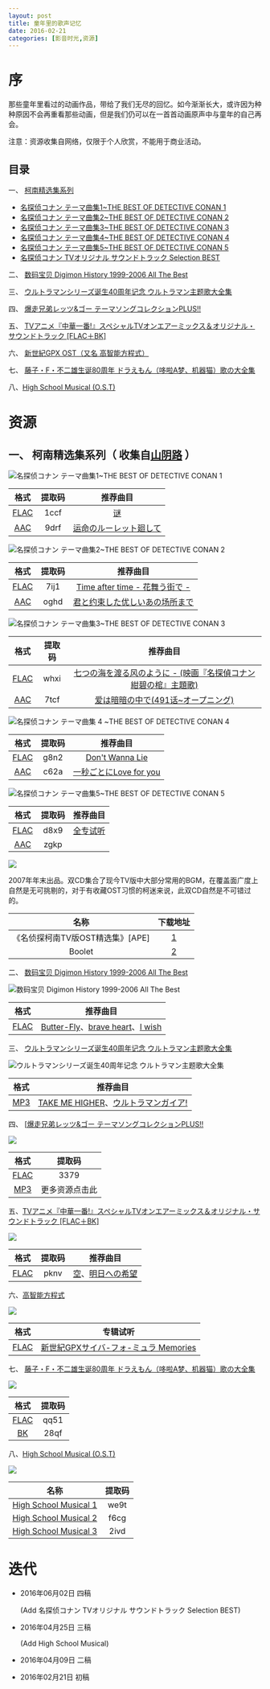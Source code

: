 ```yaml
---
layout: post
title: 童年里的歌声记忆
date: 2016-02-21
categories: [影音时光,资源]
---
```




# 序

那些童年里看过的动画作品，带给了我们无尽的回忆。如今渐渐长大，或许因为种种原因不会再重看那些动画，但是我们仍可以在一首首动画原声中与童年的自己再会。

注意：资源收集自网络，仅限于个人欣赏，不能用于商业活动。

## 目录

一、 [柯南精选集系列](http://music.163.com/#/search/m/?id=4940932&s=THE%20BEST%20OF%20DETECTIVE%20CONAN&type=10)

* [名探侦コナン テーマ曲集1~THE BEST OF DETECTIVE CONAN 1](http://music.163.com/#/album?id=496860)
* [名探侦コナン テーマ曲集2~THE BEST OF DETECTIVE CONAN 2](http://music.163.com/#/album?id=496537)
* [名探侦コナン テーマ曲集3~THE BEST OF DETECTIVE CONAN 3](http://music.163.com/#/album?id=494927)
* [名探侦コナン テーマ曲集4~THE BEST OF DETECTIVE CONAN 4](http://music.163.com/#/album?id=492691)
* [名探侦コナン テーマ曲集5~THE BEST OF DETECTIVE CONAN 5](http://music.163.com/#/album?id=3048041) 
* [名探侦コナン TVオリジナル サウンドトラック Selection BEST](http://www.ed2000.com/ShowFile-5246.html)

二、 [数码宝贝 Digimon History 1999-2006 All The Best](http://music.163.com/#/album?id=494028)

三、 [ウルトラマンシリーズ诞生40周年记念 ウルトラマン主题歌大全集](http://music.163.com/#/album?id=495615)

四、 [爆走兄弟レッツ&ゴー テーマソングコレクションPLUS!!](http://music.163.com/#/album?id=496297)

五、 [TVアニメ『中華一番!』スペシャルTVオンエアーミックス＆オリジナル・サウンドトラック [FLAC＋BK]](http://music.163.com/#/album?id=47045)

六、 [新世紀GPX OST（又名 高智能方程式）](http://music.163.com/#/search/m/?id=492735&s=%E9%AB%98%E6%99%BA%E8%83%BD%E6%96%B9%E7%A8%8B%E5%BC%8F&type=10)

七、 [藤子・F・不二雄生诞80周年 ドラえもん（哆啦A梦、机器猫）歌の大全集](http://music.163.com/#/album?id=2866785)

八、[High School Musical (O.S.T)](http://music.163.com/#/search/m/?id=2866785&s=High%20School%20Musical&type=10)

# 资源

## 一、 柯南精选集系列（ 收集自[山阴路](http://shanyinlu.com/search?k=+%E5%90%8D%E4%BE%A6%E6%8E%A2%E6%9F%AF%E5%8D%97%E4%B8%BB%E9%A2%98%E6%9B%B2%E7%B2%BE%E9%80%89%E9%9B%86) ）

![名探侦コナン テーマ曲集1~THE BEST OF DETECTIVE CONAN 1](http://p3.music.126.net/fysD-1SXjqIY1f91k4NThw==/5790028232027570.jpg)

|                    格式                    | 提取码  |                   推荐曲目                   |
| :--------------------------------------: | :--: | :--------------------------------------: |
| [FLAC](http://pan.baidu.com/share/init?shareid=1133626014&uk=1879509496) | 1ccf | [谜](http://music.163.com/#/song?id=4995268) |
| [AAC](http://pan.baidu.com/share/init?shareid=1469606262&uk=3409063139) | 9drf | [运命のルーレット廻して](http://music.163.com/#/song?id=4995269) |

![名探侦コナン テーマ曲集2~THE BEST OF DETECTIVE CONAN 2](http://p4.music.126.net/sfvaG7U8GVvflAiBT1NZ1w==/5841705278530697.jpg)

|                    格式                    | 提取码  |                   推荐曲目                   |
| :--------------------------------------: | :--: | :--------------------------------------: |
| [FLAC](http://pan.baidu.com/share/init?shareid=1149329463&uk=1879509496) | 7ij1 | [Time after time - 花舞う街で -](http://music.163.com/#/song?id=4988131) |
| [AAC](http://pan.baidu.com/share/init?shareid=1465061983&uk=3409063139) | oghd | [君と约束した优しいあの场所まで](http://music.163.com/#/song?id=4988136) |

![名探侦コナン テーマ曲集3~THE BEST OF DETECTIVE CONAN 3](http://p4.music.126.net/QO02K70eets8MQiY94Tkag==/5893382324984861.jpg)

|                    格式                    | 提取码  |                   推荐曲目                   |
| :--------------------------------------: | :--: | :--------------------------------------: |
| [FLAC](http://pan.baidu.com/share/init?shareid=1160249906&uk=1879509496) | whxi | [七つの海を渡る风のように - (映画『名探偵コナン 紺碧の棺』主題歌)](http://music.163.com/#/song?id=4956255) |
| [AAC](http://pan.baidu.com/share/init?shareid=1462320695&uk=3409063139) | 7tcf | [爱は暗暗の中で(491话~オープニング)](http://music.163.com/#/song?id=4956267) |

![名探侦コナン テーマ曲集 4 ~THE BEST OF DETECTIVE CONAN 4](http://p4.music.126.net/xWPgM0JzZxKgKV2SpZvxkw==/5839506255275238.jpg)

|                    格式                    | 提取码  |                   推荐曲目                   |
| :--------------------------------------: | :--: | :--------------------------------------: |
| [FLAC](http://pan.baidu.com/share/init?shareid=1439748040&uk=1879509496) | g8n2 | [Don't Wanna Lie](http://music.163.com/#/song?id=4920912) |
| [AAC](http://pan.baidu.com/share/init?shareid=1453796819&uk=3409063139) | c62a | [一秒ごとにLove for you](http://music.163.com/#/song?id=4920915) |

![名探侦コナン テーマ曲集5~THE BEST OF DETECTIVE CONAN 5](http://p3.music.126.net/8OD5YOH9-xY6s2weUZpUNA==/2544269907957505.jpg)

|                   格式                    | 提取码  |                   推荐曲目                   |
| :-------------------------------------: | :--: | :--------------------------------------: |
|  [FLAC](http://pan.baidu.com/s/1q6KZ8)  | d8x9 | [全专试听](http://music.163.com/#/album?id=3048041) |
| [AAC](http://pan.baidu.com/s/1sjoZ5M1 ) | zgkp |                                          |

![](http://image-3.verycd.com/6cc63b8b2a77855d75f592407f2c652314990(600x)/thumb.jpg)

2007年年末出品。双CD集合了现今TV版中大部分常用的BGM，在覆盖面广度上自然是无可挑剔的，对于有收藏OST习惯的柯迷来说，此双CD自然是不可错过的。

|          名称           |                   下载地址                   |
| :-------------------: | :--------------------------------------: |
| 《名侦探柯南TV版OST精选集》[APE] | [1](ed2k://\|file\|%E5%A4%A7%E9%87%8E%E5%85%8B%E5%A4%AB.-.[%E5%90%8D%E6%8E%A2%E5%81%B5%E3%82%B3%E3%83%8A%E3%83%B3.TV%E3%82%AA%E3%83%AA%E3%82%B8%E3%83%8A%E3%83%AB.%E3%82%B5%E3%82%A6%E3%83%B3%E3%83%89%E3%83%88%E3%83%A9%E3%83%83%E3%82%AF.Selection.BEST].%E4%B8%93%E8%BE%91.(APE)(ED2000.COM).rar\|937151284\|d2ec221e20ed6ff8e3bc2df77ff65aff\|h=7nme5wu6swxlqwcnkbyqvdpm4milfyxo\|/) |
|        Boolet         | [2](ed2k://\|file\|%E5%A4%A7%E9%87%8E%E5%85%8B%E5%A4%AB.-.[%E5%90%8D%E6%8E%A2%E5%81%B5%E3%82%B3%E3%83%8A%E3%83%B3.TV%E3%82%AA%E3%83%AA%E3%82%B8%E3%83%8A%E3%83%AB.%E3%82%B5%E3%82%A6%E3%83%B3%E3%83%89%E3%83%88%E3%83%A9%E3%83%83%E3%82%AF.Selection.BEST].booklet(ED2000.COM).rar\|5910111\|f59457a42c3eee0e27d909dd50d15b78\|h=hj7jquftqzwcgbykf2to5ns762aa4jwo\|/) |

二、 [数码宝贝 Digimon History 1999-2006 All The Best](http://tieba.baidu.com/p/1686727919)

![数码宝贝 Digimon History 1999-2006 All The Best](http://p3.music.126.net/o8ZfncjFF5frq8Q8iJJ9QQ==/2321069046256264.jpg)

|                    格式                    |                   推荐曲目                   |
| :--------------------------------------: | :--------------------------------------: |
| [FLAC](http://pan.baidu.com/share/link?shareid=3508825860&uk=3859271698) | [Butter-Fly](http://music.163.com/#/song?id=4940920)、[brave heart](http://music.163.com/#/song?id=4940927)、[I wish](http://music.163.com/#/song?id=4940932) |

三、 [ウルトラマンシリーズ诞生40周年记念 ウルトラマン主题歌大全集](http://tieba.baidu.com/p/2181659139)

![ ウルトラマンシリーズ诞生40周年记念 ウルトラマン主题歌大全集](http://p4.music.126.net/Yp-GL6fNsUv_CQt4Q3jLqw==/2249600790443327.jpg)

|                    格式                    |                   推荐曲目                   |
| :--------------------------------------: | :--------------------------------------: |
| [MP3](http://pan.baidu.com/share/link?shareid=70319&uk=1828956988) | [TAKE ME HIGHER](http://music.163.com/#/song?id=4969175)、[ウルトラマンガイア!](http://music.163.com/#/song?id=4969169) |

四、 [[爆走兄弟レッツ&ゴー テーマソングコレクションPLUS!!](http://tieba.baidu.com/p/2106907611)

![](http://p4.music.126.net/jNLppmEgPtUcEIf05GMLsA==/4458519650648571.jpg)

|                    格式                    |   提取码   |
| :--------------------------------------: | :-----: |
| [FLAC](http://pan.baidu.com/share/link?shareid=513841&uk=3892716081) |  3379   |
| [MP3](http://tieba.baidu.com/p/4063323966) | 更多资源点击此 |

五、[TVアニメ『中華一番!』スペシャルTVオンエアーミックス＆オリジナル・サウンドトラック [FLAC＋BK]](http://www.mddmm.com/thread-21391-1-1.html)

![](http://p3.music.126.net/SojabfMWV76vlNlDhHPEfA==/4427733325070778.jpg)

| 格式                                      | 提取码  |                   推荐曲目                   |
| --------------------------------------- | :--: | :--------------------------------------: |
| [FLAC](http://pan.baidu.com/s/1jGpT0UE) | pknv | [空](http://music.163.com/#/song?id=492712)、[明日への希望](http://music.163.com/#/song?id=492735) |

六、[高智能方程式](http://music.163.com/#/album?id=3319184)

![](http://p3.music.126.net/UnlM74oG2xmOw5uRzmGpXA==/3299634396197092.jpg)

|                    格式                    |                   专辑试听                   |
| :--------------------------------------: | :--------------------------------------: |
| [FLAC](http://pan.baidu.com/share/link?shareid=6844&uk=2116289841#path=%252F) | [新世紀GPXサイバ-フォ-ミュラ Memories](http://music.163.com/#/album?id=3211360) |

七、 [藤子・F・不二雄生诞80周年 ドラえもん（哆啦A梦、机器猫）歌の大全集](http://www.tsdm.net/forum.php?mod=viewthread&tid=389100)

![](http://p3.music.126.net/LTs766FNlp4w-IaSI5ezTg==/5823013580925801.jpg)

|                   格式                   | 提取码  |
| :------------------------------------: | :--: |
| [FLAC](http://pan.baidu.com/s/188F6Z ) | qq51 |
|  [BK](http://pan.baidu.com/s/1mobqi )  | 28qf |

八、[High School Musical (O.S.T)](http://shanyinlu.com/search?k=%E6%AD%8C%E8%88%9E%E9%9D%92%E6%98%A5)

![](http://p3.music.126.net/pmFS6KaDeAqsIZrPJV-nOA==/1749322999804426.jpg)

|                    名称                    | 提取码  |
| :--------------------------------------: | :--: |
| [High School Musical 1](http://pan.baidu.com/share/init?shareid=2871654836&uk=2841606392) | we9t |
| [High School Musical 2](http://pan.baidu.com/share/init?shareid=2879635078&uk=2841606392) | f6cg |
| [High School Musical 3](http://pan.baidu.com/s/1ntKFa3Z) | 2ivd |



# 迭代

* 2016年06月02日 四稿

  (Add  名探侦コナン TVオリジナル サウンドトラック Selection BEST)

* 2016年04月25日 三稿

  (Add High School Musical)

* 2016年04月09日 二稿

* 2016年02月21日 初稿
